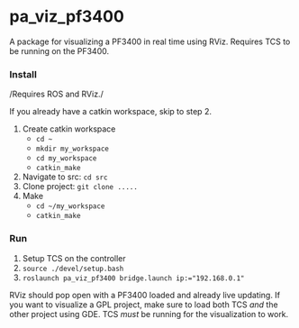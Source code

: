 # pa_viz_pf3400
A package for visualizing a PF3400 in real time using RViz. Requires TCS to be running on the PF3400.

### Install
/Requires ROS and RViz./

If you already have a catkin workspace, skip to step 2.
1. Create catkin workspace
   - `cd ~`
   - `mkdir my_workspace`
   - `cd my_workspace`
   - `catkin_make`
2. Navigate to src: `cd src` 
3. Clone project: `git clone .....`
4. Make
   - `cd ~/my_workspace`
   - `catkin_make`

### Run
1. Setup TCS on the controller
2. `source ./devel/setup.bash`
3. `roslaunch pa_viz_pf3400 bridge.launch ip:="192.168.0.1"`

RViz should pop open with a PF3400 loaded and already live updating. If you want
to visualize a GPL project, make sure to load both TCS *and* the other project
using GDE. TCS *must* be running for the visualization to work.
